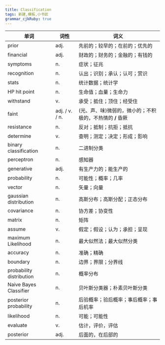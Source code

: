 ```yaml
---
title: Classification
tags: 新建,模板,小书匠
grammar_cjkRuby: true
---
```


| 单词 | 词性 | 词义  |
| ---------- | --- | --- |
| prior | adj.  | 先前的；较早的；在前的；优先的 |
| financial | adj.  | 财政的；财务的；金融的；有钱的 |
| symptoms | n.  | 症状；征兆 |
| recognition | n.  | 认出；识别；承认；认可；赏识 |
| stats | n.  | 统计数据；统计学 |
| HP hit point | n.  | 生命值；血量；生命力 |
| withstand | v.  | 承受；抵住；顶住；经受住 |
| faint | adj. / v. / n. | (光、声、味)微弱的，微小的；不积极的，不热情的 **/** 昏厥 |
| resistance | n.  | 反对；抵制；抗拒；抵抗 |
| determine | v.  | 查明；测定；决定；形成；影响 |
| binary classification | n.  | 二进制分类 |
| perceptron | n.  | 感知器 |
| generative | adj.  | 有生产力的；能生产的 |
| probability | n.  | 可能性；概率；几率 |
| vector | n.  | 矢量；向量 |
| gaussian distribution | n.  | 高斯分布；高斯分配；正态分布 |
| covariance | n.  | 协方差；协变性 |
| matrix | n.  | 矩阵 |
| assume | v.  | 假定；假设；认为；承担；呈现 |
| maximum Likelihood | n.  | 最大似然法；最大似然分类 |
| accuracy | n.  | 准确；精确 |
| boundary | n.  | 边界；界限；分界线 |
| probability distribution | n.  | 概率分布 |
| Naive Bayes Classifier | n.  | 贝叶斯分类器；朴素贝叶斯分类 |
| posterior probability | n.  | 后验概率；验后概率；事后概率；事后机率 |
| likelihood | n.  | 可能；可能性 |
| evaluate | v.  | 估计，评价，评估 |
| posterior | adj.  | 后面的，在后部的 |